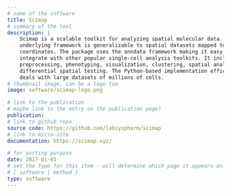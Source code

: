 ```yaml
---
# name of the software
title: Scimap
# summary of the tool
description: |
    Scimap is a scalable toolkit for analyzing spatial molecular data. The
    underlying framework is generalizable to spatial datasets mapped to XY
    coordinates. The package uses the anndata framework making it easy to
    integrate with other popular single-cell analysis toolkits. It includes
    preprocessing, phenotyping, visualization, clustering, spatial analysis and
    differential spatial testing. The Python-based implementation efficiently
    deals with large datasets of millions of cells.
# thumbnail image, can be a logo too
image: software/scimap-logo.png

# link to the publication
# maybe link to the entry on the publication page?
publication:
# link to github repo
source code: https://github.com/labsyspharm/scimap
# link to micro-site
documentation: https://scimap.xyz/

# for sorting purpose
date: 2017-01-01
# set the type for this item - will determine which page it appears on:
# [ software | method ]
type: software
---
```

